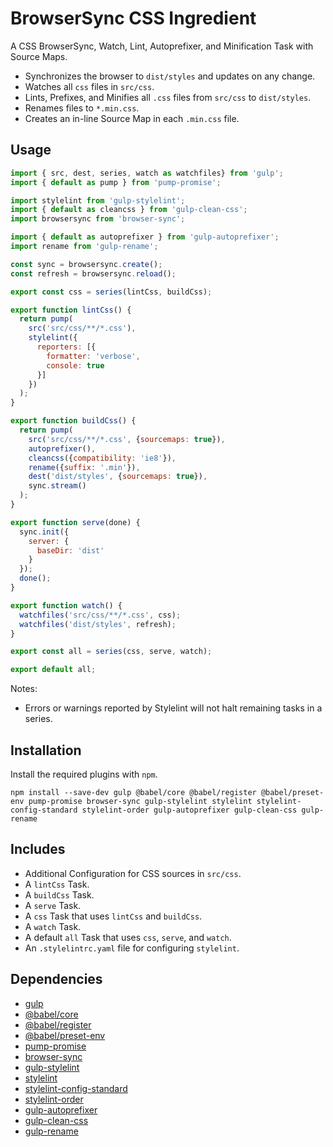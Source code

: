 BrowserSync CSS Ingredient
================================================================================

A CSS BrowserSync, Watch, Lint, Autoprefixer, and Minification Task with Source Maps.

- Synchronizes the browser to `dist/styles` and updates on any change.
- Watches all `css` files in `src/css`.
- Lints, Prefixes, and Minifies all `.css` files from `src/css` to `dist/styles`.
- Renames files to `*.min.css`.
- Creates an in-line Source Map in each `.min.css` file.

Usage
--------------------------------------------------------------------------------

```javascript
import { src, dest, series, watch as watchfiles} from 'gulp';
import { default as pump } from 'pump-promise';

import stylelint from 'gulp-stylelint';
import { default as cleancss } from 'gulp-clean-css';
import browsersync from 'browser-sync';

import { default as autoprefixer } from 'gulp-autoprefixer';
import rename from 'gulp-rename';

const sync = browsersync.create();
const refresh = browsersync.reload();

export const css = series(lintCss, buildCss);

export function lintCss() {
  return pump(
    src('src/css/**/*.css'),
    stylelint({
      reporters: [{
        formatter: 'verbose',
        console: true
      }]
    })
  );
}

export function buildCss() {
  return pump(
    src('src/css/**/*.css', {sourcemaps: true}),
    autoprefixer(),
    cleancss({compatibility: 'ie8'}),
    rename({suffix: '.min'}),
    dest('dist/styles', {sourcemaps: true}),
    sync.stream()
  );
}

export function serve(done) {
  sync.init({
    server: {
      baseDir: 'dist'
    }
  });
  done();
}

export function watch() {
  watchfiles('src/css/**/*.css', css);
  watchfiles('dist/styles', refresh);
}

export const all = series(css, serve, watch);

export default all;
```

Notes:
- Errors or warnings reported by Stylelint will not halt remaining tasks in a series.

Installation
--------------------------------------------------------------------------------

Install the required plugins with `npm`.

`npm install --save-dev gulp @babel/core @babel/register @babel/preset-env pump-promise browser-sync gulp-stylelint stylelint stylelint-config-standard stylelint-order gulp-autoprefixer gulp-clean-css gulp-rename`

Includes
--------------------------------------------------------------------------------

- Additional Configuration for CSS sources in `src/css`.
- A `lintCss` Task.
- A `buildCss` Task.
- A `serve` Task.
- A `css` Task that uses `lintCss` and `buildCss`.
- A `watch` Task.
- A default `all` Task that uses `css`, `serve`, and `watch`. 
- An `.stylelintrc.yaml` file for configuring `stylelint`.

Dependencies
--------------------------------------------------------------------------------

- [gulp](https://www.npmjs.com/package/gulp)
- [@babel/core](https://www.npmjs.com/package/@babel/core)
- [@babel/register](https://www.npmjs.com/package/@babel/register)
- [@babel/preset-env](https://www.npmjs.com/package/@babel/preset-env)
- [pump-promise](https://www.npmjs.com/package/pump-promise)
- [browser-sync](https://www.npmjs.com/package/browser-sync)
- [gulp-stylelint](https://www.npmjs.com/package/gulp-stylelint)
- [stylelint](https://www.npmjs.com/package/stylelint)
- [stylelint-config-standard](https://www.npmjs.com/package/stylelint-config-standard)
- [stylelint-order](https://www.npmjs.com/package/stylelint-order)
- [gulp-autoprefixer](https://www.npmjs.com/package/gulp-autoprefixer)
- [gulp-clean-css](https://www.npmjs.com/package/gulp-clean-css)
- [gulp-rename](https://www.npmjs.com/package/gulp-rename)
